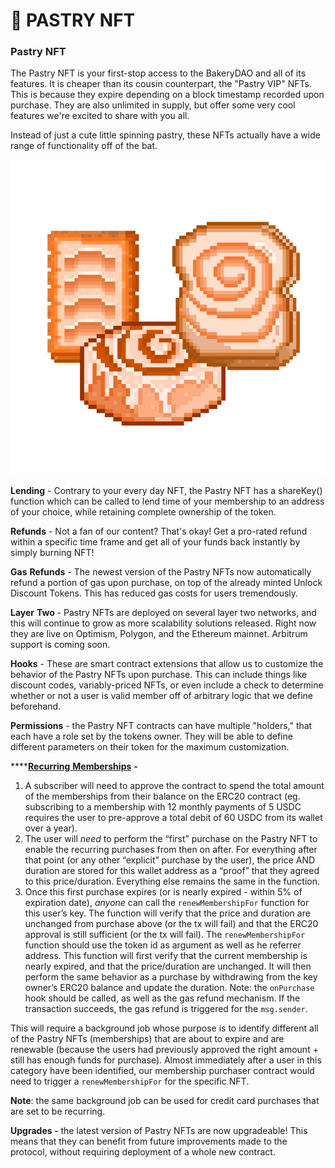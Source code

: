 # 🧁 PASTRY NFT

### Pastry NFT

The Pastry NFT is your first-stop access to the BakeryDAO and all of its features. It is cheaper than its cousin counterpart, the "Pastry VIP" NFTs. This is because they expire depending on a block timestamp recorded upon purchase. They are also unlimited in supply, but offer some very cool features we're excited to share with you all.

Instead of just a cute little spinning pastry, these NFTs actually have a wide range of functionality off of the bat.

![](<../.gitbook/assets/image (15) (1).png>)

**Lending** - Contrary to your every day NFT, the Pastry NFT has a shareKey() function which can be called to lend time of your membership to an address of your choice, while retaining complete ownership of the token.

**Refunds** - Not a fan of our content? That's okay! Get a pro-rated refund within a specific time frame and get all of your funds back instantly by simply burning NFT!

**Gas** **Refunds** - The newest version of the Pastry NFTs now automatically refund a portion of gas upon purchase, on top of the already minted Unlock Discount Tokens. This has reduced gas costs for users tremendously.

**Layer** **Two** - Pastry NFTs are deployed on several layer two networks, and this will continue to grow as more scalability solutions released. Right now they are live on Optimism, Polygon, and the Ethereum mainnet. Arbitrum support is coming soon.

**Hooks** - These are smart contract extensions that allow us to customize the behavior of the Pastry NFTs upon purchase. This can include things like discount codes, variably-priced NFTs, or even include a check to determine whether or not a user is valid member off of arbitrary logic that we define beforehand.

**Permissions** - the Pastry NFT contracts can have multiple "holders," that each have a role set by the tokens owner. They will be able to define different parameters on their token for the maximum customization.

****[**Recurring** **Memberships**](https://unlockprotocol.notion.site/Recurring-memberships-09bff51bd99b4f74bd6b03f29070eaf6) **-**&#x20;

1. A subscriber will need to approve the contract to spend the total amount of the memberships from their balance on the ERC20 contract (eg. subscribing to a membership with 12 monthly payments of 5 USDC requires the user to pre-approve a total debit of 60 USDC from its wallet over a year).
2. The user will _need_ to perform the “first” purchase on the Pastry NFT to enable the recurring purchases from then on after. For everything after that point (or any other “explicit” purchase by the user), the price AND duration are stored for this wallet address as a “proof” that they agreed to this price/duration. Everything else remains the same in the function.
3. Once this first purchase expires (or is nearly expired - within 5% of expiration date), _anyone_ can call the `renewMembershipFor` function for this user’s key. The function will verify that the price and duration are unchanged from purchase above (or the tx will fail) and that the ERC20 approval is still sufficient (or the tx will fail). The `renewMembershipFor` function should use the token id as argument as well as he referrer address. This function will first verify that the current membership is nearly expired, and that the price/duration are unchanged. It will then perform the same behavior as a purchase by withdrawing from the key owner’s ERC20 balance and update the duration. Note: the `onPurchase` hook should be called, as well as the gas refund mechanism. If the transaction succeeds, the gas refund is triggered for the `msg.sender`.

This will require a background job whose purpose is to identify different all of the Pastry NFTs (memberships) that are about to expire and are renewable (because the users had previously approved the right amount + still has enough funds for purchase). Almost immediately after a user in this category have been identified, our membership purchaser contract would need to trigger a `renewMembershipFor` for the specific NFT.

**Note**: the same background job can be used for credit card purchases that are set to be recurring.

**Upgrades -** the latest version of Pastry NFTs are now upgradeable! This means that they can benefit from future improvements made to the protocol, without requiring deployment of a whole new contract.
